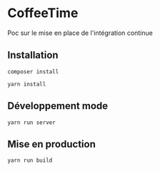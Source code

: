 # CoffeeTime

Poc sur le mise en place de l'intégration continue

## Installation

```
composer install

```

```
yarn install
```

## Développement mode

```
yarn run server
```

## Mise en production

```
yarn run build
```
